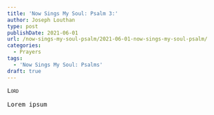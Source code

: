 ```yaml
---
title: 'Now Sings My Soul: Psalm 3:'
author: Joseph Louthan
type: post
publishDate: 2021-06-01
url: /now-sings-my-soul-psalm/2021-06-01-now-sings-my-soul-psalm/
categories:
  - Prayers
tags:
  - 'Now Sings My Soul: Psalms'
draft: true
---
```

<pre>
<div style="font-variant: small-caps;">Lord</div>
Lorem ipsum
</pre>
